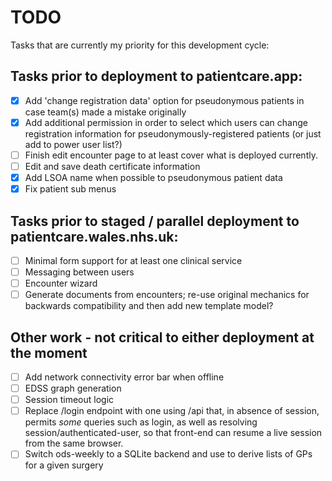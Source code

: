 # TODO

Tasks that are currently my priority for this development cycle:

## Tasks prior to deployment to patientcare.app:

* [x] Add 'change registration data' option for pseudonymous patients in case team(s) made a mistake originally
* [x] Add additional permission in order to select which users can change registration information for pseudonymously-registered patients (or just add to power user list?)
* [ ] Finish edit encounter page to at least cover what is deployed currently.
* [ ] Edit and save death certificate information
* [x] Add LSOA name when possible to pseudonymous patient data
* [x] Fix patient sub menus

## Tasks prior to staged / parallel deployment to patientcare.wales.nhs.uk:

* [ ] Minimal form support for at least one clinical service 
* [ ] Messaging between users
* [ ] Encounter wizard
* [ ] Generate documents from encounters; re-use original mechanics for backwards compatibility and then add new template model?

## Other work - not critical to either deployment at the moment

* [ ] Add network connectivity error bar when offline
* [ ] EDSS graph generation
* [ ] Session timeout logic
* [ ] Replace /login endpoint with one using /api that, in absence of session, permits *some* queries such as login, as well as resolving session/authenticated-user, 
so that front-end can resume a live session from the same browser.
* [ ] Switch ods-weekly to a SQLite backend and use to derive lists of GPs for a given surgery